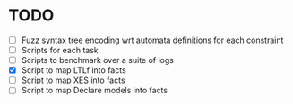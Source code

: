 # TODO

- [ ] Fuzz syntax tree encoding wrt automata definitions for each constraint
- [ ] Scripts for each task
- [ ] Scripts to benchmark over a suite of logs
- [x] Script to map LTLf into facts
- [ ] Script to map XES into facts
- [ ] Script to map Declare models into facts
